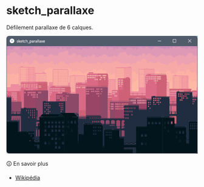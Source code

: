 # sketch_parallaxe
Défilement parallaxe de 6 calques.

![preview](preview.png?raw=true)

&#128712; En savoir plus
- [Wikipédia](https://fr.wikipedia.org/wiki/D%C3%A9filement_parallaxe)
